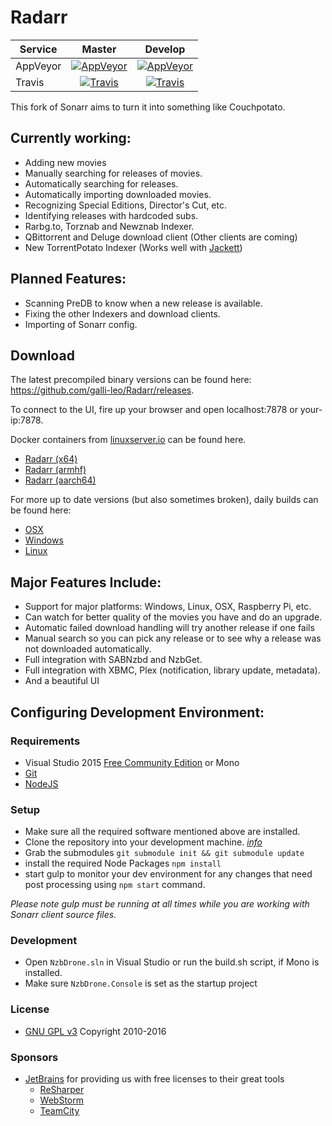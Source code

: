 # Radarr

| Service  | Master                      | Develop                      |
|----------|:---------------------------:|:----------------------------:|
| AppVeyor | [![AppVeyor](https://img.shields.io/appveyor/ci/galli-leo/Radarr/master.svg?maxAge=60&style=flat-square)](https://ci.appveyor.com/project/galli-leo/Radarr) | [![AppVeyor](https://img.shields.io/appveyor/ci/galli-leo/Radarr-usby1/develop.svg?maxAge=60&style=flat-square)](https://ci.appveyor.com/project/galli-leo/Radarr-usby1) |
| Travis   | [![Travis](https://img.shields.io/travis/galli-leo/Radarr/master.svg?maxAge=60&style=flat-square)](https://travis-ci.org/galli-leo/Radarr) | [![Travis](https://img.shields.io/travis/galli-leo/Radarr/develop.svg?maxAge=60&style=flat-square)](https://travis-ci.org/galli-leo/Radarr) |

This fork of Sonarr aims to turn it into something like Couchpotato.

## Currently working:
* Adding new movies
* Manually searching for releases of movies.
* Automatically searching for releases.
* Automatically importing downloaded movies.
* Recognizing Special Editions, Director's Cut, etc.
* Identifying releases with hardcoded subs.
* Rarbg.to, Torznab and Newznab Indexer.
* QBittorrent and Deluge download client (Other clients are coming)
* New TorrentPotato Indexer (Works well with [Jackett](https://github.com/Jackett/Jackett))

## Planned Features:
* Scanning PreDB to know when a new release is available.
* Fixing the other Indexers and download clients.
* Importing of Sonarr config.

## Download
The latest precompiled binary versions can be found here: https://github.com/galli-leo/Radarr/releases.

To connect to the UI, fire up your browser and open localhost:7878 or your-ip:7878.

Docker containers from [linuxserver.io](https://linuxserver.io) can be found here.
* [Radarr (x64)](https://hub.docker.com/r/linuxserver/radarr/) 
* [Radarr (armhf)](https://hub.docker.com/r/lsioarmhf/radarr/) 
* [Radarr (aarch64)](https://hub.docker.com/r/lsioarmhf/radarr-aarch64/) 

For more up to date versions (but also sometimes broken), daily builds can be found here:
* [OSX](https://leonardogalli.ch/radarr/builds/latest.php?os=osx)
* [Windows](https://leonardogalli.ch/radarr/builds/latest.php?os=windows)
* [Linux](https://leonardogalli.ch/radarr/builds/latest.php?os=mono)

## Major Features Include: ##

* Support for major platforms: Windows, Linux, OSX, Raspberry Pi, etc.
* Can watch for better quality of the movies you have and do an upgrade.
* Automatic failed download handling will try another release if one fails
* Manual search so you can pick any release or to see why a release was not downloaded automatically.
* Full integration with SABNzbd and NzbGet.
* Full integration with XBMC, Plex (notification, library update, metadata).
* And a beautiful UI

## Configuring Development Environment: ##

### Requirements ###
- Visual Studio 2015 [Free Community Edition](https://www.visualstudio.com/en-us/products/visual-studio-community-vs.aspx) or Mono
- [Git](http://git-scm.com/downloads)
- [NodeJS](http://nodejs.org/download/)

### Setup ###

- Make sure all the required software mentioned above are installed.
- Clone the repository into your development machine. [*info*](https://help.github.com/articles/working-with-repositories)
- Grab the submodules `git submodule init && git submodule update`
- install the required Node Packages `npm install`
- start gulp to monitor your dev environment for any changes that need post processing using `npm start` command.

*Please note gulp must be running at all times while you are working with Sonarr client source files.*


### Development ###
- Open `NzbDrone.sln` in Visual Studio or run the build.sh script, if Mono is installed.
- Make sure `NzbDrone.Console` is set as the startup project


### License ###
* [GNU GPL v3](http://www.gnu.org/licenses/gpl.html)
Copyright 2010-2016


### Sponsors ###
- [JetBrains](http://www.jetbrains.com/) for providing us with free licenses to their great tools
    - [ReSharper](http://www.jetbrains.com/resharper/)
    - [WebStorm](http://www.jetbrains.com/webstorm/)
    - [TeamCity](http://www.jetbrains.com/teamcity/)

